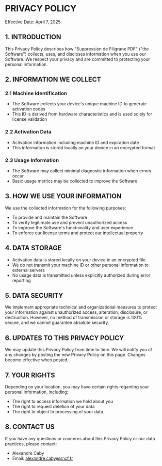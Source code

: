 # PRIVACY POLICY

Effective Date: April 7, 2025

## 1. INTRODUCTION

This Privacy Policy describes how "Suppression de Filigrane PDF" ("the Software") collects, uses, and discloses information when you use our Software. We respect your privacy and are committed to protecting your personal information.

## 2. INFORMATION WE COLLECT

### 2.1 Machine Identification

- The Software collects your device's unique machine ID to generate activation codes
- This ID is derived from hardware characteristics and is used solely for license validation

### 2.2 Activation Data

- Activation information including machine ID and expiration date
- This information is stored locally on your device in an encrypted format

### 2.3 Usage Information

- The Software may collect minimal diagnostic information when errors occur
- Basic usage metrics may be collected to improve the Software

## 3. HOW WE USE YOUR INFORMATION

We use the collected information for the following purposes:
- To provide and maintain the Software
- To verify legitimate use and prevent unauthorized access
- To improve the Software's functionality and user experience
- To enforce our license terms and protect our intellectual property

## 4. DATA STORAGE

- Activation data is stored locally on your device in an encrypted file
- We do not transmit your machine ID or other personal information to external servers
- No usage data is transmitted unless explicitly authorized during error reporting

## 5. DATA SECURITY

We implement appropriate technical and organizational measures to protect your information against unauthorized access, alteration, disclosure, or destruction. However, no method of transmission or storage is 100% secure, and we cannot guarantee absolute security.

## 6. UPDATES TO THIS PRIVACY POLICY

We may update this Privacy Policy from time to time. We will notify you of any changes by posting the new Privacy Policy on this page. Changes become effective when posted.

## 7. YOUR RIGHTS

Depending on your location, you may have certain rights regarding your personal information, including:
- The right to access information we hold about you
- The right to request deletion of your data
- The right to object to processing of your data

## 8. CONTACT US

If you have any questions or concerns about this Privacy Policy or our data practices, please contact:
- Alexandre Caby
- Email: alexandre.caby@sncf.fr